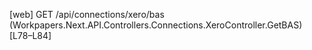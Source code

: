 [web] GET /api/connections/xero/bas  (Workpapers.Next.API.Controllers.Connections.XeroController.GetBAS)  [L78–L84]

